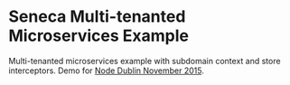 Seneca Multi-tenanted Microservices Example
===========================================

Multi-tenanted microservices example with subdomain context and store interceptors.  Demo for [Node Dublin November 2015](http://www.nodejsdublin.com).

